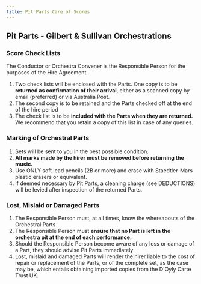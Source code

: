 ```yaml
---
title: Pit Parts Care of Scores
---
```


## Pit Parts - Gilbert & Sullivan Orchestrations

### Score Check Lists

The Conductor or Orchestra Convener is the Responsible Person for the purposes of the Hire Agreement.

1. Two check lists will be enclosed with the Parts. One copy is to be **returned as confirmation of their arrival**, either as a scanned copy by email (preferred) or via Australia Post. 
2. The second copy is to be retained and the Parts checked off at the end of the hire period
3. The check list is to be **included with the Parts when they are returned.** We recommend that you retain a copy of this list in case of any queries.

### Marking of Orchestral Parts

1. Sets will be sent to you in the best possible condition.
2. **__All marks made by the hirer must be removed before returning the music.__**
3. Use ONLY soft lead pencils (2B or more) and erase with Staedtler-Mars plastic erasers or equivalent.
4. If deemed necessary by Pit Parts, a cleaning charge (see DEDUCTIONS) will be levied after inspection of the returned Parts.

### Lost, Mislaid or Damaged Parts

1. The Responsible Person must, at all times, know the whereabouts of the Orchestral Parts
2. The Responsible Person must **ensure that no Part is left in the orchestra pit at the end of each performance.**
3. Should the Responsible Person become aware of any loss or damage of a Part, they should advise Pit Parts immediately
4. Lost, mislaid and damaged Parts will render the hirer liable to the cost of repair or replacement of the Parts, or of the complete set, as the case may be, which entails obtaining imported copies from the D'Oyly Carte Trust UK.
